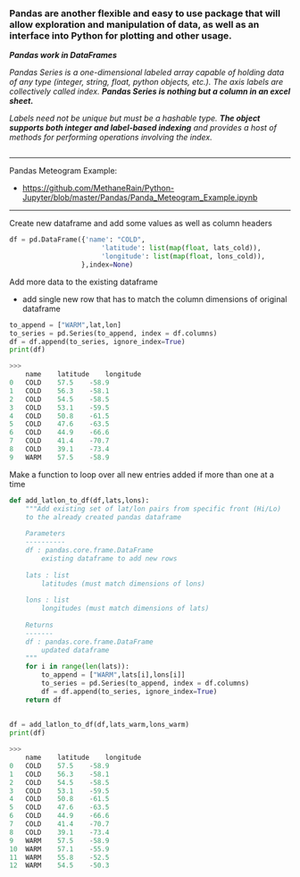 ### Pandas are another flexible and easy to use package that will allow exploration and manipulation of data, as well as an interface into Python for plotting and other usage.

___Pandas work in DataFrames___

<i>Pandas Series is a one-dimensional labeled array capable of holding data of any type (integer, string, float, python objects, etc.). The axis labels are collectively called index. <b>Pandas Series is nothing but a column in an excel sheet.</b>

Labels need not be unique but must be a hashable type. <b>The object supports both integer and label-based indexing</b> and provides a host of methods for performing operations involving the index.</i>




~~~Python

~~~

---

Pandas Meteogram Example:
* https://github.com/MethaneRain/Python-Jupyter/blob/master/Pandas/Panda_Meteogram_Example.ipynb

---

Create new dataframe and add some values as well as column headers
```python
df = pd.DataFrame({'name': "COLD",
                       'latitude': list(map(float, lats_cold)),
                       'longitude': list(map(float, lons_cold)),
                  },index=None)

```

Add more data to the existing dataframe
* add single new row that has to match the column dimensions of original dataframe
```python
to_append = ["WARM",lat,lon]
to_series = pd.Series(to_append, index = df.columns)
df = df.append(to_series, ignore_index=True)
print(df)

>>>
	name	latitude	longitude
0	COLD	57.5	-58.9
1	COLD	56.3	-58.1
2	COLD	54.5	-58.5
3	COLD	53.1	-59.5
4	COLD	50.8	-61.5
5	COLD	47.6	-63.5
6	COLD	44.9	-66.6
7	COLD	41.4	-70.7
8	COLD	39.1	-73.4
9	WARM	57.5	-58.9
```
Make a function to loop over all new entries added if more than one at a time

```python
def add_latlon_to_df(df,lats,lons):
    """Add existing set of lat/lon pairs from specific front (Hi/Lo) 
    to the already created pandas dataframe
    
    Parameters
    ----------
    df : pandas.core.frame.DataFrame
        existing dataframe to add new rows
        
    lats : list
        latitudes (must match dimensions of lons)
    
    lons : list
        longitudes (must match dimensions of lats)   
    
    Returns
    -------
    df : pandas.core.frame.DataFrame
        updated dataframe
    """
    for i in range(len(lats)):
        to_append = ["WARM",lats[i],lons[i]]
        to_series = pd.Series(to_append, index = df.columns)
        df = df.append(to_series, ignore_index=True)
    return df
    
    
df = add_latlon_to_df(df,lats_warm,lons_warm)
print(df)

>>>
	name	latitude	longitude
0	COLD	57.5	-58.9
1	COLD	56.3	-58.1
2	COLD	54.5	-58.5
3	COLD	53.1	-59.5
4	COLD	50.8	-61.5
5	COLD	47.6	-63.5
6	COLD	44.9	-66.6
7	COLD	41.4	-70.7
8	COLD	39.1	-73.4
9	WARM	57.5	-58.9
10	WARM	57.1	-55.9
11	WARM	55.8	-52.5
12	WARM	54.5	-50.3
```
